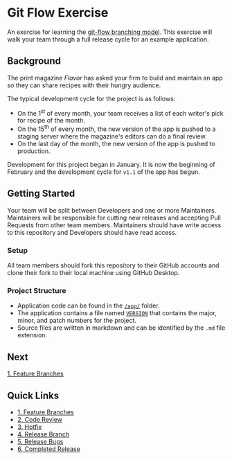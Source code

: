 # Git Flow Exercise

An exercise for learning the [git-flow branching model](http://nvie.com/posts/a-successful-git-branching-model/). This exercise will walk your team through a full release cycle for an example application.

## Background

The print magazine _Flavor_ has asked your firm to build and maintain an app so they can share recipes with their hungry audience. 

The typical development cycle for the project is as follows:

- On the 1<sup>st</sup> of every month, your team receives a list of each writer's pick for recipe of the month. 
- On the 15<sup>th</sup> of every month, the new version of the app is pushed to a staging server where the magazine's editors can do a final review. 
- On the last day of the month, the new version of the app is pushed to production.

Development for this project began in January. It is now the beginning of February and the development cycle for `v1.1` of the app has begun.

## Getting Started

Your team will be split between Developers and one or more Maintainers. Maintainers will be responsible for cutting new releases and accepting Pull Requests from other team members. Maintainers should have write access to this repository and Developers should have read access. 

### Setup

All team members should fork this repository to their GitHub accounts and clone their fork to their local machine using GitHub Desktop.

### Project Structure
* Application code can be found in the [`/app/`](/app/) folder.
* The application contains a file named [`VERSION`](/app/VERSION) that contains the major, minor, and patch numbers for the project.
* Source files are written in markdown and can be identified by the `.md` file extension.

## Next

[1. Feature Branches](/walkthrough/1-feature-branches.md)

## Quick Links

- [1. Feature Branches](/walkthrough/1-feature-branches.md)
- [2. Code Review](/walkthrough/2-code-review.md)
- [3. Hotfix](/walkthrough/3-hotfix.md)
- [4. Release Branch](/walkthrough/4-release-branch.md)
- [5. Release Bugs](/walkthrough/5-release-bugs.md)
- [6. Completed Release](/walkthrough/6-completed-release.md)
